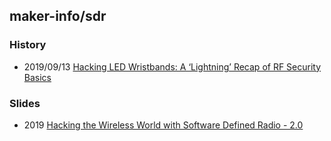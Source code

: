 ## maker-info/sdr


### History
- 2019/09/13 [Hacking LED Wristbands: A ‘Lightning’ Recap of RF Security Basics](https://blog.trendmicro.com/trendlabs-security-intelligence/hacking-led-wristbands-a-lightning-recap-of-rf-security-basics/)



### Slides
- 2019 [Hacking the Wireless World with Software Defined Radio - 2.0](https://www.blackhat.com/docs/asia-15/materials/asia-15-Seeber-Hacking-the-Wireless-World-With-Software-Defined-Radio-2.0.pdf0)


